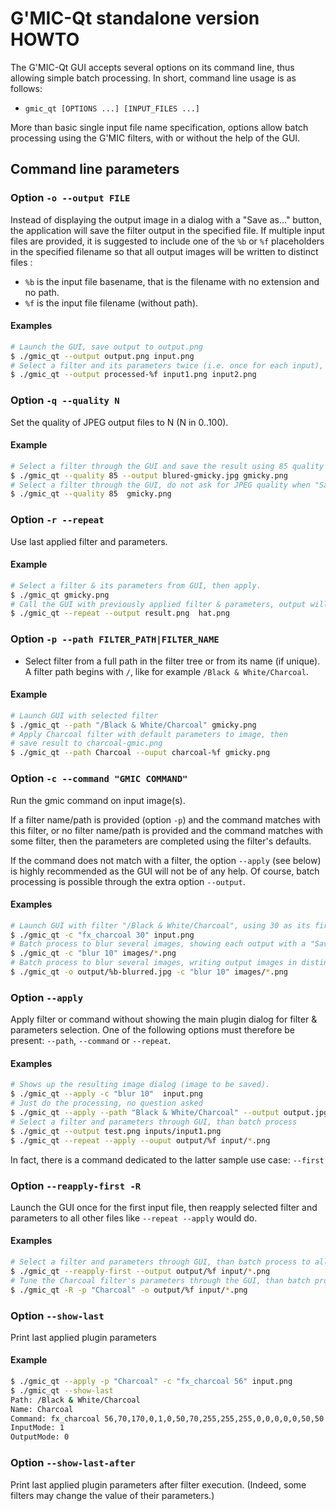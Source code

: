 # G'MIC-Qt standalone version HOWTO

The G'MIC-Qt GUI accepts several options on its command line, thus allowing simple batch processing.
In short, command line usage is as follows:

 * `gmic_qt [OPTIONS ...] [INPUT_FILES ...]`

More than basic single input file name specification, options allow batch processing using the G'MIC filters, with or without the help of the GUI.

## Command line parameters

### Option `-o --output FILE`

Instead of displaying the output image in a dialog with a "Save as..." button, the application will save the filter output in the specified file. If multiple input files are provided, it is
suggested to include one of the `%b` or `%f` placeholders in the specified filename so that all output images will be written to distinct files :

  - `%b` is the input file basename, that is the filename with no extension and no path.
  - `%f` is the input file filename (without path).


#### Examples

```sh
# Launch the GUI, save output to output.png
$ ./gmic_qt --output output.png input.png
# Select a filter and its parameters twice (i.e. once for each input), save each output to a distinct file.
$ ./gmic_qt --output processed-%f input1.png input2.png
```

### Option `-q --quality N`

Set the quality of JPEG output files to N (N in 0..100).

#### Example

```sh
# Select a filter through the GUI and save the result using 85 quality factor.
$ ./gmic_qt --quality 85 --output blured-gmicky.jpg gmicky.png
# Select a filter through the GUI, do not ask for JPEG quality when "Saving as..."
$ ./gmic_qt --quality 85  gmicky.png
```

### Option `-r --repeat`

Use last applied filter and parameters.

#### Example

```sh
# Select a filter & its parameters from GUI, then apply.
$ ./gmic_qt gmicky.png
# Call the GUI with previously applied filter & parameters, output will be written to result.png
$ ./gmic_qt --repeat --output result.png  hat.png
```

### Option `-p --path FILTER_PATH|FILTER_NAME`

  - Select filter from a full path in the filter tree or from its name (if unique).
   A filter path begins with `/`,  like for example `/Black & White/Charcoal`.

#### Example

```sh
# Launch GUI with selected filter
$ ./gmic_qt --path "/Black & White/Charcoal" gmicky.png
# Apply Charcoal filter with default parameters to image, then
# save result to charcoal-gmic.png
$ ./gmic_qt --path Charcoal --ouput charcoal-%f gmicky.png
```

### Option `-c --command "GMIC COMMAND"`

Run the gmic command on input image(s).

If a filter name/path is provided (option `-p`) and the command matches with this filter, or no filter name/path is provided and the command matches with some filter, then the parameters are completed using the filter's defaults.

If the command does not match with a filter, the option `--apply` (see below) is highly recommended as the GUI will not be of any help. Of course, batch processing is possible through the extra option `--output`.

#### Examples

```sh
# Launch GUI with filter "/Black & White/Charcoal", using 30 as its first parameter and default values otherwise.
$ ./gmic_qt -c "fx_charcoal 30" input.png
# Batch process to blur several images, showing each output with a "Save as..." option
$ ./gmic_qt -c "blur 10" images/*.png
# Batch process to blur several images, writing output images in distinct files
$ ./gmic_qt -o output/%b-blurred.jpg -c "blur 10" images/*.png
```

### Option `--apply`

Apply filter or command without showing the main plugin dialog for filter & parameters selection. One of the following options must therefore be present: `--path`, `--command` or `--repeat`.

#### Examples

```sh
# Shows up the resulting image dialog (image to be saved).
$ ./gmic_qt --apply -c "blur 10"  input.png
# Just do the processing, no question asked
$ ./gmic_qt --apply --path "Black & White/Charcoal" --output output.jpg input.jpg
# Select a filter and parameters through GUI, than batch process
$ ./gmic_qt --output test.png inputs/input1.png
$ ./gmic_qt --repeat --apply --ouput output/%f input/*.png
```

In fact, there is a command dedicated to the latter sample use case: `--first`

### Option `--reapply-first -R`

Launch the GUI once for the first input file, then reapply selected filter and parameters to all other files like `--repeat --apply` would do.

#### Examples

```sh
# Select a filter and parameters through GUI, than batch process to all input files
$ ./gmic_qt --reapply-first --output output/%f input/*.png
# Tune the Charcoal filter's parameters through the GUI, than batch process to all input files
$ ./gmic_qt -R -p "Charcoal" -o output/%f input/*.png
```

### Option `--show-last`

Print last applied plugin parameters

#### Example

```sh
$ ./gmic_qt --apply -p "Charcoal" -c "fx_charcoal 56" input.png
$ ./gmic_qt --show-last
Path: /Black & White/Charcoal
Name: Charcoal
Command: fx_charcoal 56,70,170,0,1,0,50,70,255,255,255,0,0,0,0,0,50,50
InputMode: 1
OutputMode: 0
```

### Option `--show-last-after`

Print last applied plugin parameters after filter execution. (Indeed, some filters may change the value of their parameters.)

